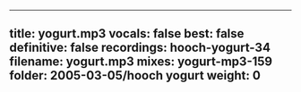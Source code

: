 
---
title: yogurt.mp3
vocals: false
best: false
definitive: false
recordings: hooch-yogurt-34
filename: yogurt.mp3
mixes: yogurt-mp3-159
folder: 2005-03-05/hooch yogurt
weight: 0
---
